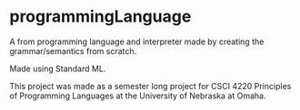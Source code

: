 # programmingLanguage
A from programming language and interpreter made by creating the grammar/semantics from scratch.

Made using Standard ML.

This project was made as a semester long project for CSCI 4220 Principles of Programming Languages at the University of Nebraska at Omaha.
